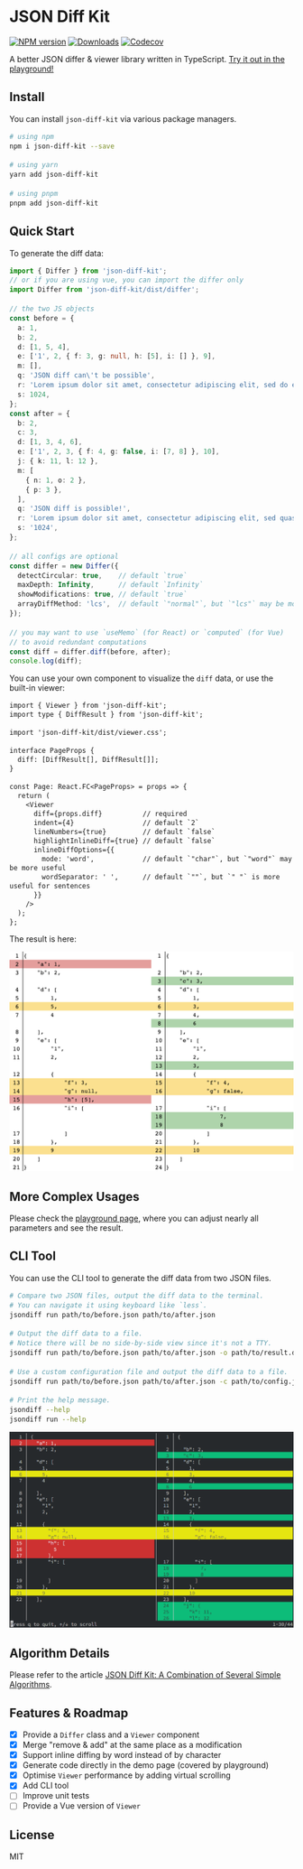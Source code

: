 # JSON Diff Kit

[![NPM version][npm-image]][npm-url]
[![Downloads][download-badge]][npm-url]
[![Codecov](https://codecov.io/gh/RexSkz/json-diff-kit/branch/master/graph/badge.svg?token=8YRG3M4WTO)](https://codecov.io/gh/RexSkz/json-diff-kit)

A better JSON differ & viewer library written in TypeScript. [Try it out in the playground!](https://json-diff-kit.js.org/)

## Install

You can install `json-diff-kit` via various package managers.

```sh
# using npm
npm i json-diff-kit --save

# using yarn
yarn add json-diff-kit

# using pnpm
pnpm add json-diff-kit
```

## Quick Start

To generate the diff data:

```ts
import { Differ } from 'json-diff-kit';
// or if you are using vue, you can import the differ only
import Differ from 'json-diff-kit/dist/differ';

// the two JS objects
const before = {
  a: 1,
  b: 2,
  d: [1, 5, 4],
  e: ['1', 2, { f: 3, g: null, h: [5], i: [] }, 9],
  m: [],
  q: 'JSON diff can\'t be possible',
  r: 'Lorem ipsum dolor sit amet, consectetur adipiscing elit, sed do eiusmod tempor incididunt ut labore et dolore magna aliqua.',
  s: 1024,
};
const after = {
  b: 2,
  c: 3,
  d: [1, 3, 4, 6],
  e: ['1', 2, 3, { f: 4, g: false, i: [7, 8] }, 10],
  j: { k: 11, l: 12 },
  m: [
    { n: 1, o: 2 },
    { p: 3 },
  ],
  q: 'JSON diff is possible!',
  r: 'Lorem ipsum dolor sit amet, consectetur adipiscing elit, sed quasi architecto beatae incididunt ut labore et dolore magna aliqua.',
  s: '1024',
};

// all configs are optional
const differ = new Differ({
  detectCircular: true,    // default `true`
  maxDepth: Infinity,      // default `Infinity`
  showModifications: true, // default `true`
  arrayDiffMethod: 'lcs',  // default `"normal"`, but `"lcs"` may be more useful
});

// you may want to use `useMemo` (for React) or `computed` (for Vue)
// to avoid redundant computations
const diff = differ.diff(before, after);
console.log(diff);
```

You can use your own component to visualize the `diff` data, or use the built-in viewer:

```tsx
import { Viewer } from 'json-diff-kit';
import type { DiffResult } from 'json-diff-kit';

import 'json-diff-kit/dist/viewer.css';

interface PageProps {
  diff: [DiffResult[], DiffResult[]];
}

const Page: React.FC<PageProps> = props => {
  return (
    <Viewer
      diff={props.diff}          // required
      indent={4}                 // default `2`
      lineNumbers={true}         // default `false`
      highlightInlineDiff={true} // default `false`
      inlineDiffOptions={{
        mode: 'word',            // default `"char"`, but `"word"` may be more useful
        wordSeparator: ' ',      // default `""`, but `" "` is more useful for sentences
      }}
    />
  );
};
```

The result is here:

![The result (using LCS array diff method).](./preview.png)

## More Complex Usages

Please check the [playground page](https://json-diff-kit.js.org/), where you can adjust nearly all parameters and see the result.

## CLI Tool

You can use the CLI tool to generate the diff data from two JSON files.

```bash
# Compare two JSON files, output the diff data to the terminal.
# You can navigate it using keyboard like `less`.
jsondiff run path/to/before.json path/to/after.json

# Output the diff data to a file.
# Notice there will be no side-by-side view since it's not a TTY.
jsondiff run path/to/before.json path/to/after.json -o path/to/result.diff

# Use a custom configuration file and output the diff data to a file.
jsondiff run path/to/before.json path/to/after.json -c path/to/config.json -o path/to/result.diff

# Print the help message.
jsondiff --help
jsondiff run --help
```

![A screenshot when using CLI.](./preview-cli.png)

## Algorithm Details

Please refer to the article [JSON Diff Kit: A Combination of Several Simple Algorithms](https://blog.rexskz.info/json-diff-kit-a-combination-of-several-simple-algorithms.html).

## Features & Roadmap

- [x] Provide a `Differ` class and a `Viewer` component
- [x] Merge "remove & add" at the same place as a modification
- [x] Support inline diffing by word instead of by character
- [x] Generate code directly in the demo page (covered by playground)
- [x] Optimise `Viewer` performance by adding virtual scrolling
- [x] Add CLI tool
- [ ] Improve unit tests
- [ ] Provide a Vue version of `Viewer`

## License

MIT

[npm-url]: https://npmjs.org/package/json-diff-kit
[npm-image]: https://img.shields.io/npm/v/json-diff-kit.svg

[download-badge]: https://img.shields.io/npm/dm/json-diff-kit.svg
